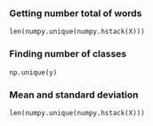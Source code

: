 ### Getting number total of words
```
len(numpy.unique(numpy.hstack(X)))
```

### Finding number of classes
```
np.unique(y)
```

### Mean and standard deviation
```
len(numpy.unique(numpy.hstack(X)))
```
